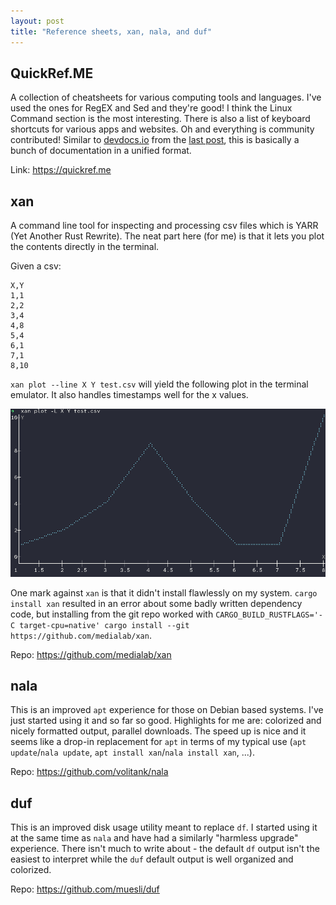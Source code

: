 ```yaml
---
layout: post
title: "Reference sheets, xan, nala, and duf"
---
```


## QuickRef.ME

A collection of cheatsheets for various computing tools and languages. I've used the ones for RegEX and Sed and they're good! I think the Linux Command section is the most interesting. There is also a list of keyboard shortcuts for various apps and websites. Oh and everything is community contributed! Similar to [devdocs.io](https://devdocs.io) from the [last post](2025-04-04-apis-ubuntu-packages-database-logs-gum), this is basically a bunch of documentation in a unified format.

Link: <https://quickref.me>

## xan

A command line tool for inspecting and processing csv files which is YARR (Yet Another Rust Rewrite). The neat part here (for me) is that it lets you plot the contents directly in the terminal.

Given a csv:

```csv
X,Y
1,1
2,2
3,4
4,8
5,4
6,1
7,1
8,10
```

`xan plot --line X Y test.csv` will yield the following plot in the terminal emulator. It also handles timestamps well for the x values.

![xan plot](/assets/2025-04-29-xan-plot.png)

One mark against `xan` is that it didn't install flawlessly on my system. `cargo install xan` resulted in an error about some badly written dependency code, but installing from the git repo worked with `CARGO_BUILD_RUSTFLAGS='-C target-cpu=native' cargo install --git https://github.com/medialab/xan`.

Repo: <https://github.com/medialab/xan>

## nala

This is an improved `apt` experience for those on Debian based systems. I've just started using it and so far so good. Highlights for me are: colorized and nicely formatted output, parallel downloads. The speed up is nice and it seems like a drop-in replacement for `apt` in terms of my typical use (`apt update`/`nala update`, `apt install xan`/`nala install xan`, ...).

Repo: <https://github.com/volitank/nala>

## duf

This is an improved disk usage utility meant to replace `df`. I started using it at the same time as `nala` and have had a similarly "harmless upgrade" experience. There isn't much to write about - the default `df` output isn't the easiest to interpret while the `duf` default output is well organized and colorized.

Repo: <https://github.com/muesli/duf>
